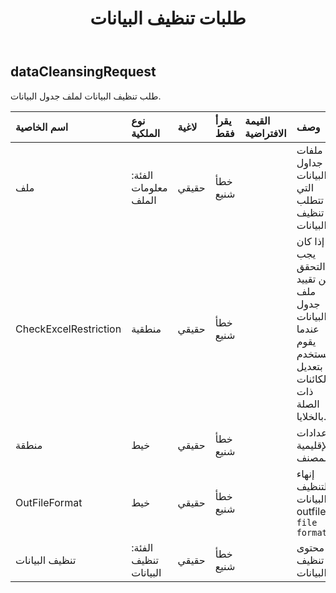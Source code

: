 ﻿---
title: طلبات تنظيف البيانات
second_title: Aspose.Cells Cloud Documen
type: docs
url: /ar/specification/model/datacleansingrequest/
description: "Aspose.Cells مواصفات النموذج السحابي: DataCleansingRequest. تعامل بسهولة مع Excel ومستندات جداول البيانات الأخرى التي تحتوي على ميزات مثل الفتح والتوليد والتحرير والتقسيم والدمج والمقارنة والتحويل"
kwords: Excel, Office, جدول البيانات, Cloud REST API, DataCleansingRequest
weight: 50
---
## **dataCleansingRequest**

 طلب تنظيف البيانات لملف جدول البيانات.

| اسم الخاصية| نوع الملكية| لاغية| يقرأ فقط| القيمة الافتراضية| وصف|
|:- |:- |:- |:- |:- |:- |
| ملف| الفئة: معلومات الملف| حقيقي| خطأ شنيع|| ملفات جداول البيانات التي تتطلب تنظيف البيانات.|
| CheckExcelRestriction| منطقية| حقيقي| خطأ شنيع|| ما إذا كان يجب التحقق من تقييد ملف جدول البيانات عندما يقوم المستخدم بتعديل الكائنات ذات الصلة بالخلايا.|
| منطقة| خيط| حقيقي| خطأ شنيع|| الإعدادات الإقليمية للمصنف.|
| OutFileFormat| خيط| حقيقي| خطأ شنيع||إنهاء لتنظيف البيانات، outfile`s file format. `|
| تنظيف البيانات| الفئة: تنظيف البيانات| حقيقي| خطأ شنيع|| محتوى تنظيف البيانات|

